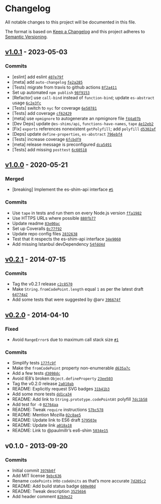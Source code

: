 # Changelog

All notable changes to this project will be documented in this file.

The format is based on [Keep a Changelog](https://keepachangelog.com/en/1.0.0/)
and this project adheres to [Semantic Versioning](https://semver.org/spec/v2.0.0.html).

## [v1.0.1](https://github.com/mathiasbynens/String.fromCodePoint/compare/v1.0.0...v1.0.1) - 2023-05-03

### Commits

- [eslint] add eslint [`407e79f`](https://github.com/mathiasbynens/String.fromCodePoint/commit/407e79fafd6c8bc77bccb6b4e5d663782779d3c2)
- [meta] add `auto-changelog` [`fe2a285`](https://github.com/mathiasbynens/String.fromCodePoint/commit/fe2a28524fa8a99dabb3811fe998d590c7accecf)
- [Tests] migrate from travis to github actions [`8f2a411`](https://github.com/mathiasbynens/String.fromCodePoint/commit/8f2a411beeb7565bdf4b6a9bde51a2c584fdd5aa)
- Set up automated `npm publish` [`98f9153`](https://github.com/mathiasbynens/String.fromCodePoint/commit/98f9153708fab63de2f78e7094925d72527a3767)
- [Refactor] use `call-bind` instead of `function-bind`; update `es-abstract` usage [`6c2e3fc`](https://github.com/mathiasbynens/String.fromCodePoint/commit/6c2e3fce8a187e3ee590d686285bca4435e5b95e)
- [Tests] switch to `nyc` for coverage [`6e50781`](https://github.com/mathiasbynens/String.fromCodePoint/commit/6e5078125258929a8b29ff850a7a6c36d0fd2ed9)
- [Tests] add coverage [`cf62429`](https://github.com/mathiasbynens/String.fromCodePoint/commit/cf62429bbdea6f905cb2531f79bde0a4d71e01c4)
- [meta] use `npmignore` to autogenerate an npmignore file [`f44a07b`](https://github.com/mathiasbynens/String.fromCodePoint/commit/f44a07bf77dab604d840e88ded8e0204e979d02c)
- [Dev Deps] update `@es-shims/api`, `functions-have-names`, `tape` [`4e12eb2`](https://github.com/mathiasbynens/String.fromCodePoint/commit/4e12eb288e579d06e30fdf238253925eb85a8db7)
- [Fix] `exports` references nonexistent `getPolyfill`; add `polyfill` [`d5302af`](https://github.com/mathiasbynens/String.fromCodePoint/commit/d5302af4935e9006af6b3f4e89071b30cad23af6)
- [Deps] update `define-properties`, `es-abstract` [`796ebf4`](https://github.com/mathiasbynens/String.fromCodePoint/commit/796ebf4b5e282493a7d262d8ed80aa2ff27d1317)
- [Tests] increase coverage [`6fcbdf9`](https://github.com/mathiasbynens/String.fromCodePoint/commit/6fcbdf91a4c5a196e6cde825a2c344b832cd709c)
- [meta] release message is preconfigured [`dca5491`](https://github.com/mathiasbynens/String.fromCodePoint/commit/dca54913bdf68d4ece172049634fa0953ea77b70)
- [Tests] add missing `posttest` [`6c60518`](https://github.com/mathiasbynens/String.fromCodePoint/commit/6c605186da5f56f6f32b88f73af697de4428893b)

## [v1.0.0](https://github.com/mathiasbynens/String.fromCodePoint/compare/v0.2.1...v1.0.0) - 2020-05-21

### Merged

- [breaking] Implement the es-shim-api interface [`#5`](https://github.com/mathiasbynens/String.fromCodePoint/pull/5)

### Commits

- Use `tape` in tests and run them on every Node.js version [`ffa1982`](https://github.com/mathiasbynens/String.fromCodePoint/commit/ffa1982ed8e03ab1afeb27cda088c3b553bf5d39)
- Use HTTPS URLs where possible [`880fb77`](https://github.com/mathiasbynens/String.fromCodePoint/commit/880fb77864ecba1dd5ac32e9607ceb0f00c0028f)
- Update readme [`83e00ac`](https://github.com/mathiasbynens/String.fromCodePoint/commit/83e00ace88866c06514caafeaa47805e5305a8cc)
- Set up Coveralls [`0c77f92`](https://github.com/mathiasbynens/String.fromCodePoint/commit/0c77f924b06859ea41fdc86c77c01e06bc8ebc9d)
- Update repo config files [`2832638`](https://github.com/mathiasbynens/String.fromCodePoint/commit/2832638a336c3c4a47bb857100a618583a693e57)
- Test that it respects the es-shim-api interface [`34e9060`](https://github.com/mathiasbynens/String.fromCodePoint/commit/34e90607fecb5736e52826046e1bd4fea4d1197e)
- Add missing Istanbul devDependency [`54fdd4d`](https://github.com/mathiasbynens/String.fromCodePoint/commit/54fdd4d2860c48da7a736bb6c4cf7697f19f9087)

## [v0.2.1](https://github.com/mathiasbynens/String.fromCodePoint/compare/v0.2.0...v0.2.1) - 2014-07-15

### Commits

- Tag the v0.2.1 release [`c2c8570`](https://github.com/mathiasbynens/String.fromCodePoint/commit/c2c857025aca29aeebab66caedf4a56dac58ba52)
- Make `String.fromCodePoint.length` equal `1` as per the latest draft [`64774a2`](https://github.com/mathiasbynens/String.fromCodePoint/commit/64774a2a3b542ce77ff3ca36bec029f1cbc7eac0)
- Add some tests that were suggested by @arv [`396674f`](https://github.com/mathiasbynens/String.fromCodePoint/commit/396674f457ee4c0729f1f68e1df5514bd28e32e0)

## [v0.2.0](https://github.com/mathiasbynens/String.fromCodePoint/compare/v0.1.0...v0.2.0) - 2014-04-10

### Fixed

- Avoid `RangeError`s due to maximum call stack size [`#1`](https://github.com/mathiasbynens/String.fromCodePoint/issues/1)

### Commits

- Simplify tests [`177fc9f`](https://github.com/mathiasbynens/String.fromCodePoint/commit/177fc9f599f9892ec1be92545bd32fdaafc641e6)
- Make the `fromCodePoint` property non-enumerable [`d635a7c`](https://github.com/mathiasbynens/String.fromCodePoint/commit/d635a7ca3537fed954bd19a7b299ed62376dbc59)
- Add a few tests [`d3098dc`](https://github.com/mathiasbynens/String.fromCodePoint/commit/d3098dc6bf2e5b28f79df15c87e887667fa653c9)
- Avoid IE8’s broken `Object.defineProperty` [`23ee503`](https://github.com/mathiasbynens/String.fromCodePoint/commit/23ee50349f1e2acb9e4c643f0d3339adce3e91ef)
- Tag the v0.2.0 release [`2a010ab`](https://github.com/mathiasbynens/String.fromCodePoint/commit/2a010ab5021948a7c16a0391e7539cccfd793827)
- README: Explicitly request SVG badges [`31b41b3`](https://github.com/mathiasbynens/String.fromCodePoint/commit/31b41b3fcb004662975cf090e9e062696d79a2c9)
- Add some more tests [`dd1ca34`](https://github.com/mathiasbynens/String.fromCodePoint/commit/dd1ca34a4d8124c59a8e13b1e4c95aba462162ec)
- README: Add link to `String.prototype.codePointAt` polyfill [`7dc1b58`](https://github.com/mathiasbynens/String.fromCodePoint/commit/7dc1b584d3989d36563ba5d7daee9a7c2130b076)
- Add test for `-0` [`02764aa`](https://github.com/mathiasbynens/String.fromCodePoint/commit/02764aa01da52080d4d72d93f1616a99bb34005f)
- README: Tweak `require` instructions [`57bc578`](https://github.com/mathiasbynens/String.fromCodePoint/commit/57bc57850bb15569e48dced67442fd2ad877a4fa)
- README: Mention Mozilla [`02c8ae5`](https://github.com/mathiasbynens/String.fromCodePoint/commit/02c8ae5b5a43ecd8fd18b95edd1344b3f6ed1017)
- README: Update link to ES6 draft [`579503e`](https://github.com/mathiasbynens/String.fromCodePoint/commit/579503eaaf3298756400ff2eac6f6296e3a28c88)
- README: Update link [`a018a18`](https://github.com/mathiasbynens/String.fromCodePoint/commit/a018a187499e0249636e64f59582ba4c101f4784)
- README: Link to @paulmillr’s es6-shim [`5034e15`](https://github.com/mathiasbynens/String.fromCodePoint/commit/5034e15e89282908281a2575b859e7dcf6098539)

## v0.1.0 - 2013-09-20

### Commits

- Initial commit [`3976b0f`](https://github.com/mathiasbynens/String.fromCodePoint/commit/3976b0fd561c4550d838c05fabff6ee285a6719c)
- Add MIT license [`9ebc636`](https://github.com/mathiasbynens/String.fromCodePoint/commit/9ebc636656710f1f435d2d2c7db569f588728d7b)
- Rename `codePoints` into `codeUnits` as that’s more accurate [`7d205c2`](https://github.com/mathiasbynens/String.fromCodePoint/commit/7d205c23898be8b57f6c86616f8b87ee96f439b7)
- README: Add build status badge [`600e00d`](https://github.com/mathiasbynens/String.fromCodePoint/commit/600e00d50202ce4237ffa3b37927d8c53c7af01a)
- README: Tweak description [`35256b6`](https://github.com/mathiasbynens/String.fromCodePoint/commit/35256b631209d8eb337261d7438438fe7787ceb9)
- Add header comment [`82b9e22`](https://github.com/mathiasbynens/String.fromCodePoint/commit/82b9e222df74ed57cec43cb186ba3c0bb9494902)
